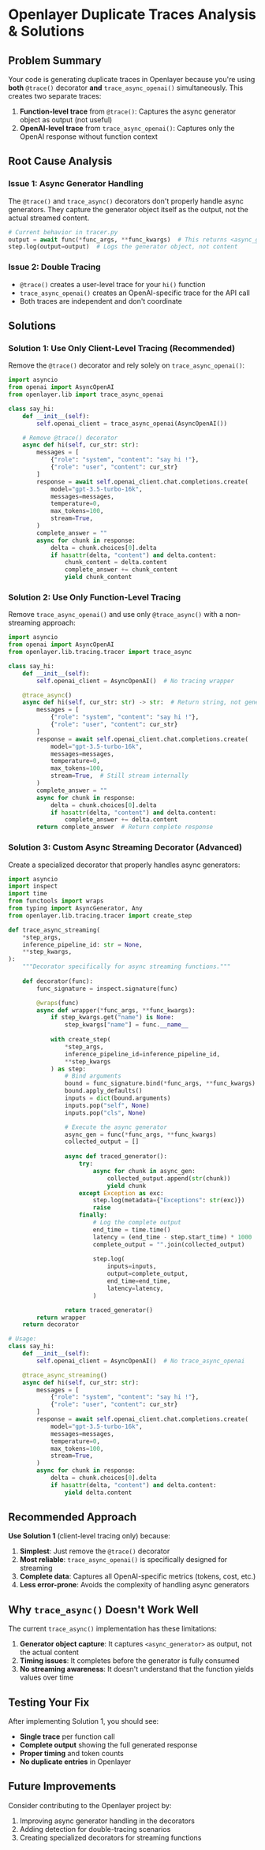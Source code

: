 # Openlayer Duplicate Traces Analysis & Solutions

## Problem Summary

Your code is generating duplicate traces in Openlayer because you're using **both** `@trace()` decorator **and** `trace_async_openai()` simultaneously. This creates two separate traces:

1. **Function-level trace** from `@trace()`: Captures the async generator object as output (not useful)
2. **OpenAI-level trace** from `trace_async_openai()`: Captures only the OpenAI response without function context

## Root Cause Analysis

### Issue 1: Async Generator Handling
The `@trace()` and `trace_async()` decorators don't properly handle async generators. They capture the generator object itself as the output, not the actual streamed content.

```python
# Current behavior in tracer.py
output = await func(*func_args, **func_kwargs)  # This returns <async_generator>
step.log(output=output)  # Logs the generator object, not content
```

### Issue 2: Double Tracing
- `@trace()` creates a user-level trace for your `hi()` function
- `trace_async_openai()` creates an OpenAI-specific trace for the API call
- Both traces are independent and don't coordinate

## Solutions

### Solution 1: Use Only Client-Level Tracing (Recommended)

Remove the `@trace()` decorator and rely solely on `trace_async_openai()`:

```python
import asyncio
from openai import AsyncOpenAI
from openlayer.lib import trace_async_openai

class say_hi:
    def __init__(self):
        self.openai_client = trace_async_openai(AsyncOpenAI())

    # Remove @trace() decorator
    async def hi(self, cur_str: str):
        messages = [
            {"role": "system", "content": "say hi !"},
            {"role": "user", "content": cur_str}
        ]
        response = await self.openai_client.chat.completions.create(
            model="gpt-3.5-turbo-16k",
            messages=messages,
            temperature=0,
            max_tokens=100,
            stream=True,
        )
        complete_answer = ""
        async for chunk in response:
            delta = chunk.choices[0].delta
            if hasattr(delta, "content") and delta.content:
                chunk_content = delta.content
                complete_answer += chunk_content
                yield chunk_content
```

### Solution 2: Use Only Function-Level Tracing

Remove `trace_async_openai()` and use only `@trace_async()` with a non-streaming approach:

```python
import asyncio
from openai import AsyncOpenAI
from openlayer.lib.tracing.tracer import trace_async

class say_hi:
    def __init__(self):
        self.openai_client = AsyncOpenAI()  # No tracing wrapper

    @trace_async()
    async def hi(self, cur_str: str) -> str:  # Return string, not generator
        messages = [
            {"role": "system", "content": "say hi !"},
            {"role": "user", "content": cur_str}
        ]
        response = await self.openai_client.chat.completions.create(
            model="gpt-3.5-turbo-16k",
            messages=messages,
            temperature=0,
            max_tokens=100,
            stream=True,  # Still stream internally
        )
        complete_answer = ""
        async for chunk in response:
            delta = chunk.choices[0].delta
            if hasattr(delta, "content") and delta.content:
                complete_answer += delta.content
        return complete_answer  # Return complete response
```

### Solution 3: Custom Async Streaming Decorator (Advanced)

Create a specialized decorator that properly handles async generators:

```python
import asyncio
import inspect
import time
from functools import wraps
from typing import AsyncGenerator, Any
from openlayer.lib.tracing.tracer import create_step

def trace_async_streaming(
    *step_args,
    inference_pipeline_id: str = None,
    **step_kwargs,
):
    """Decorator specifically for async streaming functions."""
    
    def decorator(func):
        func_signature = inspect.signature(func)

        @wraps(func)
        async def wrapper(*func_args, **func_kwargs):
            if step_kwargs.get("name") is None:
                step_kwargs["name"] = func.__name__
                
            with create_step(
                *step_args, 
                inference_pipeline_id=inference_pipeline_id, 
                **step_kwargs
            ) as step:
                # Bind arguments
                bound = func_signature.bind(*func_args, **func_kwargs)
                bound.apply_defaults()
                inputs = dict(bound.arguments)
                inputs.pop("self", None)
                inputs.pop("cls", None)

                # Execute the async generator
                async_gen = func(*func_args, **func_kwargs)
                collected_output = []
                
                async def traced_generator():
                    try:
                        async for chunk in async_gen:
                            collected_output.append(str(chunk))
                            yield chunk
                    except Exception as exc:
                        step.log(metadata={"Exceptions": str(exc)})
                        raise
                    finally:
                        # Log the complete output
                        end_time = time.time()
                        latency = (end_time - step.start_time) * 1000
                        complete_output = "".join(collected_output)
                        
                        step.log(
                            inputs=inputs,
                            output=complete_output,
                            end_time=end_time,
                            latency=latency,
                        )

                return traced_generator()
        return wrapper
    return decorator

# Usage:
class say_hi:
    def __init__(self):
        self.openai_client = AsyncOpenAI()  # No trace_async_openai

    @trace_async_streaming()
    async def hi(self, cur_str: str):
        messages = [
            {"role": "system", "content": "say hi !"},
            {"role": "user", "content": cur_str}
        ]
        response = await self.openai_client.chat.completions.create(
            model="gpt-3.5-turbo-16k",
            messages=messages,
            temperature=0,
            max_tokens=100,
            stream=True,
        )
        async for chunk in response:
            delta = chunk.choices[0].delta
            if hasattr(delta, "content") and delta.content:
                yield delta.content
```

## Recommended Approach

**Use Solution 1** (client-level tracing only) because:

1. **Simplest**: Just remove the `@trace()` decorator
2. **Most reliable**: `trace_async_openai()` is specifically designed for streaming
3. **Complete data**: Captures all OpenAI-specific metrics (tokens, cost, etc.)
4. **Less error-prone**: Avoids the complexity of handling async generators

## Why `trace_async()` Doesn't Work Well

The current `trace_async()` implementation has these limitations:

1. **Generator object capture**: It captures `<async_generator>` as output, not the actual content
2. **Timing issues**: It completes before the generator is fully consumed
3. **No streaming awareness**: It doesn't understand that the function yields values over time

## Testing Your Fix

After implementing Solution 1, you should see:
- **Single trace** per function call
- **Complete output** showing the full generated response
- **Proper timing** and token counts
- **No duplicate entries** in Openlayer

## Future Improvements

Consider contributing to the Openlayer project by:
1. Improving async generator handling in the decorators
2. Adding detection for double-tracing scenarios
3. Creating specialized decorators for streaming functions